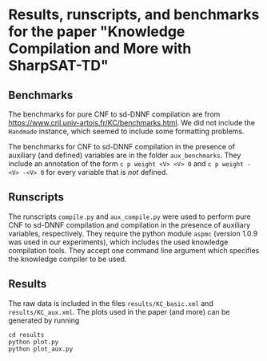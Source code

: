 # Results, runscripts, and benchmarks for the paper "Knowledge Compilation and More with SharpSAT-TD"
## Benchmarks
The benchmarks for pure CNF to sd-DNNF compilation are from https://www.cril.univ-artois.fr/KC/benchmarks.html. 
We did not include the `Handmade` instance, which seemed to include some formatting problems.

The benchmarks for CNF to sd-DNNF compilation in the presence of auxiliary (and defined) variables are in the folder `aux_benchmarks`. 
They include an annotation of the form `c p weight <V> <V> 0` and `c p weight -<V> -<V> 0` for every variable that is *not* defined.
## Runscripts
The runscripts `compile.py` and `aux_compile.py` were used to perform pure CNF to sd-DNNF compilation and compilation in the presence of auxiliary variables, respectively.
They require the python module `aspmc` (version 1.0.9 was used in our experiments), which includes the used knowledge compilation tools.
They accept one command line argument which specifies the knowledge compiler to be used.
## Results
The raw data is included in the files `results/KC_basic.xml` and `results/KC_aux.xml`.
The plots used in the paper (and more) can be generated by running
```
cd results
python plot.py
python plot_aux.py
```
